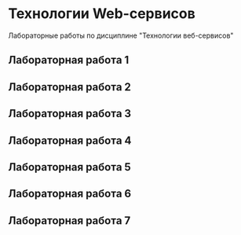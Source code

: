 # Технологии Web-сервисов

Лабораторные работы по дисциплине "Технологии веб-сервисов"

## Лабораторная работа 1

## Лабораторная работа 2

## Лабораторная работа 3

## Лабораторная работа 4

## Лабораторная работа 5

## Лабораторная работа 6

## Лабораторная работа 7

